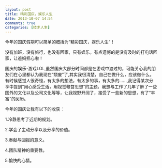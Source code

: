 ```yaml
---
layout: post
title: 精彩国庆，娱乐人生
date: 2013-10-07 14:54
comments: true
categories: [技术人生]
---
```


今年的国庆假期可以简单的概括为“精彩国庆，娱乐人生”！

没有加班，没有旅行，也没有回家，只有娱乐。有点遗憾的是没有及时的打电话回家，让爸妈担心啦！

国庆的娱乐-游戏LOL,虽然国庆大部分时间都是在游戏中渡过的，可能关心我的朋友们在心里都认为我现在“颓废”了,其实我很清楚，自己在做什么，应该做什么。有时候感觉人很奇怪，有太多的想法，有太多的事，有太多的......,我记得某次分享中提到“用心感受生活，用视觉鞭笞思想”的主题，我想与工作了几年了解了一些国外的文化以及公司文化等等，让我视野开阔了，接受了一些新的思想，有了“丰富”的阅历。

今年的国庆让我有以下的收获：

1.冷静思考了近期的规划。

2.学会了主动分享以及分享的价值。

3.奉献与回报的意义。

4.团队精神的重要性。

5.愉快的心情。
